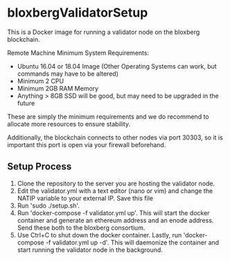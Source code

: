 # bloxbergValidatorSetup
This is a Docker image for running a validator node on the bloxberg blockchain. 

Remote Machine Minimum System Requirements:
* Ubuntu 16.04 or 18.04 Image (Other Operating Systems can work, but commands may have to be altered)
* Minimum 2 CPU
* Minimum 2GB RAM Memory
* Anything > 8GB SSD will be good, but may need to be upgraded in the future

These are simply the minimum requirements and we do recommend to allocate more resources to ensure stability.

Additionally, the blockchain connects to other nodes via port 30303, so it is important this port is open via your firewall beforehand.

## Setup Process

1. Clone the repository to the server you are hosting the validator node.
2. Edit the validator.yml with a text editor (nano or vim) and change the NATIP variable to your external IP. Save this file
3. Run 'sudo ./setup.sh'.
4. Run 'docker-compose -f validator.yml up'. This will start the docker container and generate an ethereum address and an enode address. Send these both to the bloxberg consortium.
5. Use Ctrl+C to shut down the docker container. Lastly, run 'docker-compose -f validator.yml up -d'. This will daemonize the container and start running the validator node in the background.
